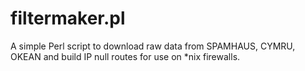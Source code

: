 # filtermaker.pl
A simple Perl script to download raw data from SPAMHAUS, CYMRU, OKEAN and build IP null routes for use on *nix firewalls.
